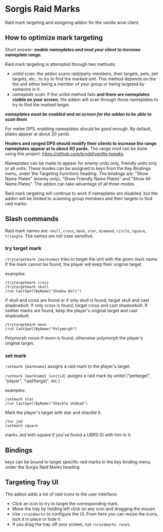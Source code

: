 # Sorgis Raid Marks
Raid mark targeting and assigning addon for the vanilla wow client.

## How to optimize mark targeting
Short answer: ***enable nameplates and mod your client to increase nameplate range.***

Raid mark targeting is attempted through two methods:
- *unitid scan*: the addon scans raid/party members, their targets, pets, pet targets, etc., to try to find the marked unit. This method depends on the the unit either being a member of your group or being targeted by someone in it. 
- *nameplate scan*: if the unitid method fails **and there are nameplates visible on your screen**, the addon will scan through those nameplates to try to find the marked target.

***nameplates must be enabled and on screen for the addon to be able to scan them***

For melee DPS, enabling nameplates should be good enough. By default, plates appear at about 20 yards.

**Healers and ranged DPS should modify their clients to increase the range nameplates appear at to about 40 yards.**
The range mod can be done using this project: https://github.com/brndd/vanilla-tweaks.

Nameplates can be made to appear for enemy units only, friendly units only or all units. These modes can be assigned to keys from the Key Bindings menu, under the Targeting Functions heading. The bindings are: "Show Name Plates" (enemy only), "Show Friendly Name Plates" and "Show All Name Plates". The addon can take advantage of all three modes.

Raid mark targeting will continue to work if nameplates are disabled, but the addon will be limited to scanning group members and their targets to find raid marks.

## Slash commands
Raid mark names are: `skull`, `cross`, `moon`, `star`, `diamond`, `circle`, `square`, `triangle`. The names are not case sensitive.

### try target mark
`/trytargetmark {markname}`
tries to target the unit with the given mark name. If the mark cannot be found, the player will keep their original target.

examples:
```
/trytargetmark cross
/trytargetmark skull
/run CastSpellByName("Shadow Bolt")
```
If skull and cross are found or if only skull is found, target skull and cast shadowbolt.
If only cross is found, target cross and cast shadowbolt.
If neither marks are found, keep the player's original target and cast shadowbolt.

```
/trytargetmark moon
/run CastSpellByName("Polymorph")
```
Polymorph moon if moon is found, otherwise polymorph the player's original target.

### set mark
`/setmark {markname}`
assigns a raid mark to the player's target.

`/setmark {markname} {unitid}`
assigns a raid mark by *unitid* ("pettarget", "player", "raid1target", etc.)

examples:
```
/setmark star
/run CastSpellByName("Shackle Undead")
```
Mark the player's target with star and shackle it.

```
/tar jed
/setmark square
```
marks Jed with square if you've found a UBRS ID with him in it.

## Bindings
keys can be bound to target specific raid marks in the key binding menu, under the Sorgis Raid Marks heading.

## Targeting Tray UI
The addon adds a list of raid icons to the user interface:
- Click an icon to try to target the corresponding mark.
- Move the tray by holding left click on any icon and dragging the mouse.
- Use `/sraidmarks` to configure the UI. From here you can resize the icons, lock it in place or hide it.
- If you drag the tray off your screen, run `/sraidmarks reset`.
